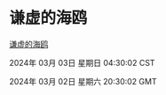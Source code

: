 # 谦虚的海鸥
[谦虚的海鸥](http://219.139.197.65:56308/qxdho/course/base/hotlink/index.php)

2024年 03月 03日 星期日 04:30:02 CST

2024年 03月 02日 星期六 20:30:02 GMT
